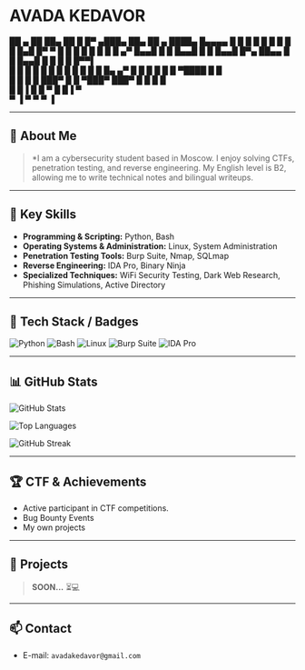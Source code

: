 # AVADA KEDAVOR

██       ▄   ██   ██▄   ██       █  █▀ ▄███▄   ██▄   ██       ▄   ████▄ █▄▄▄▄ 
█ █       █  █ █  █  █  █ █      █▄█   █▀   ▀  █  █  █ █       █  █   █ █  ▄▀ 
█▄▄█ █     █ █▄▄█ █   █ █▄▄█     █▀▄   ██▄▄    █   █ █▄▄█ █     █ █   █ █▀▀▌  
█  █  █    █ █  █ █  █  █  █     █  █  █▄   ▄▀ █  █  █  █  █    █ ▀████ █  █  
   █   █  █     █ ███▀     █       █   ▀███▀   ███▀     █   █  █          █   
  █     █▐     █          █       ▀                    █     █▐          ▀    
 ▀      ▐     ▀          ▀                            ▀      ▐                

---

## 👋 About Me

> *I am a cybersecurity student based in Moscow. I enjoy solving CTFs, penetration testing, and reverse engineering. My English level is B2, allowing me to write technical notes and bilingual writeups.

---

## 🔑 Key Skills

* **Programming & Scripting:** Python, Bash
* **Operating Systems & Administration:** Linux, System Administration
* **Penetration Testing Tools:** Burp Suite, Nmap, SQLmap
* **Reverse Engineering:** IDA Pro, Binary Ninja
* **Specialized Techniques:** WiFi Security Testing, Dark Web Research, Phishing Simulations, Active Directory

---

## 🧰 Tech Stack / Badges

![Python](https://img.shields.io/badge/Python-3776AB?style=for-the-badge\&logo=python\&logoColor=white)
![Bash](https://img.shields.io/badge/Bash-4EAA25?style=for-the-badge\&logo=gnu-bash\&logoColor=white)
![Linux](https://img.shields.io/badge/Linux-FCC624?style=for-the-badge\&logo=linux\&logoColor=black)
![Burp Suite](https://img.shields.io/badge/BurpSuite-orange?style=for-the-badge\&logo=burpsuite\&logoColor=white)
![IDA Pro](https://img.shields.io/badge/IDAPro-000000?style=for-the-badge\&logo=ida\&logoColor=white)

---

## 📊 GitHub Stats

![GitHub Stats](https://github-readme-stats.vercel.app/api?username=Avada-Kedavor\&show_icons=true\&theme=radical)

![Top Languages](https://github-readme-stats.vercel.app/api/top-langs/?username=Avada-Kedavor\&layout=compact\&theme=radical)

![GitHub Streak](https://github-readme-streak-stats.herokuapp.com/?user=Avada-Kedavor\&theme=radical)

---

## 🏆 CTF & Achievements

* Active participant in CTF competitions.
* Bug Bounty Events
* My own projects

---

## 📂 Projects

> **SOON...** ⏳💻
---

## 📫 Contact

* E-mail: `avadakedavor@gmail.com`
